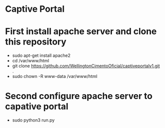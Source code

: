 # Captive Portal

# First install apache server and clone this repository
* sudo apt-get install apache2
* cd /var/www/html
* git clone https://github.com/WellingtonCimentoOficial/captiveportalv1.git .
* sudo chown -R www-data /var/www/html

# Second configure apache server to capative portal
* sudo python3 run.py
